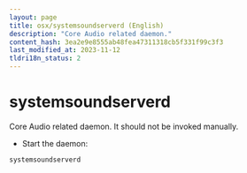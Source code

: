 ```yaml
---
layout: page
title: osx/systemsoundserverd (English)
description: "Core Audio related daemon."
content_hash: 3ea2e9e8555ab48fea47311318cb5f331f99c3f3
last_modified_at: 2023-11-12
tldri18n_status: 2
---
```

# systemsoundserverd

Core Audio related daemon.
It should not be invoked manually.

- Start the daemon:

`systemsoundserverd`

